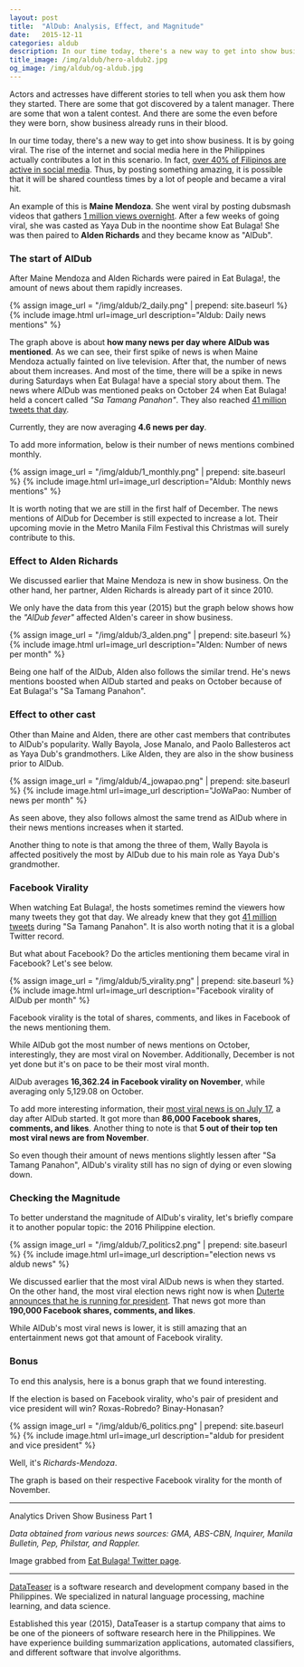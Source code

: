 ```yaml
---
layout: post
title:  "AlDub: Analysis, Effect, and Magnitude"
date:   2015-12-11
categories: aldub
description: In our time today, there's a new way to get into show business. It is by going viral. The rise of the internet and social media here in the Philippines actually contributes a lot in this scenario. In fact, over 40% of Filipinos are active in social media. Thus, by posting something amazing, it is possible that it will be shared countless times by a lot of people and became a viral hit.
title_image: /img/aldub/hero-aldub2.jpg
og_image: /img/aldub/og-aldub.jpg
---
```

Actors and actresses have different stories to tell when you ask them how they started. There are some that got discovered by a talent manager. There are some that won a talent contest. And there are some the even before they were born, show business already runs in their blood.

In our time today, there's a new way to get into show business. It is by going viral. The rise of the internet and social media here in the Philippines actually contributes a lot in this scenario. In fact, [over 40% of Filipinos are active in social media](http://www.huffingtonpost.com/jonha-revesencio/philippines-a-digital-lif_1_b_7199924.html). Thus, by posting something amazing, it is possible that it will be shared countless times by a lot of people and became a viral hit.

An example of this is **Maine Mendoza**. She went viral by posting dubsmash videos that gathers [1 million views overnight](http://manila.coconuts.co/2015/04/27/kris-aquino-dubsmash-video-got-over-1-million-views-24-hours). After a few weeks of going viral, she was casted as Yaya Dub in the noontime show Eat Bulaga! She was then paired to **Alden Richards** and they became know as "AlDub".

### The start of AlDub

After Maine Mendoza and Alden Richards were paired in Eat Bulaga!, the amount of news about them rapidly increases.

{% assign image_url = "/img/aldub/2_daily.png" | prepend: site.baseurl %}
{% include image.html url=image_url description="Aldub: Daily news mentions" %}

The graph above is about **how many news per day where AlDub was mentioned**. As we can see, their first spike of news is when Maine Mendoza actually fainted on live television. After that, the number of news about them increases. And most of the time, there will be a spike in news during Saturdays when Eat Bulaga! have a special story about them. The news where AlDub was mentioned peaks on October 24 when Eat Bulaga! held a concert called *"Sa Tamang Panahon"*. They also reached [41 million tweets that day](https://twitter.com/twittersg/status/658625862137331713).

Currently, they are now averaging **4.6 news per day**.

To add more information, below is their number of news mentions combined monthly.

{% assign image_url = "/img/aldub/1_monthly.png" | prepend: site.baseurl %}
{% include image.html url=image_url description="Aldub: Monthly news mentions" %}

It is worth noting that we are still in the first half of December. The news mentions of AlDub for December is still expected to increase a lot. Their upcoming movie in the Metro Manila Film Festival this Christmas will surely contribute to this.

### Effect to Alden Richards

We discussed earlier that Maine Mendoza is new in show business. On the other hand, her partner, Alden Richards is already part of it since 2010.

We only have the data from this year (2015) but the graph below shows how the *"AlDub fever"* affected Alden's career in show business.

{% assign image_url = "/img/aldub/3_alden.png" | prepend: site.baseurl %}
{% include image.html url=image_url description="Alden: Number of news per month" %}

Being one half of the AlDub, Alden also follows the similar trend. He's news mentions boosted when AlDub started and peaks on October because of Eat Bulaga!'s "Sa Tamang Panahon".

### Effect to other cast

Other than Maine and Alden, there are other cast members that contributes to AlDub's popularity. Wally Bayola, Jose Manalo, and Paolo Ballesteros act as Yaya Dub's grandmothers. Like Alden, they are also in the show business prior to AlDub.

{% assign image_url = "/img/aldub/4_jowapao.png" | prepend: site.baseurl %}
{% include image.html url=image_url description="JoWaPao: Number of news per month" %}

As seen above, they also follows almost the same trend as AlDub where in their news mentions increases when it started.

Another thing to note is that among the three of them, Wally Bayola is affected positively the most by AlDub due to his main role as Yaya Dub's grandmother.

### Facebook Virality

When watching Eat Bulaga!, the hosts sometimes remind the viewers how many tweets they got that day. We already knew that they got [41 million tweets](https://twitter.com/twittersg/status/658625862137331713) during "Sa Tamang Panahon". It is also worth noting that it is a global Twitter record.

But what about Facebook? Do the articles mentioning them became viral in Facebook? Let's see below.

{% assign image_url = "/img/aldub/5_virality.png" | prepend: site.baseurl %}
{% include image.html url=image_url description="Facebook virality of AlDub per month" %}

Facebook virality is the total of shares, comments, and likes in Facebook of the news mentioning them.

While AlDub got the most number of news mentions on October, interestingly, they are most viral on November. Additionally, December is not yet done but it's on pace to be their most viral month.

AlDub averages **16,362.24 in Facebook virality on November**, while averaging only 5,129.08 on October.

To add more interesting information, their [most viral news is on July 17](http://www.gmanetwork.com/entertainment/gma/articles/2015-07-17/17726/Yaya-Dub-dinala-sa-social-media-ang-kilig-kay-Alden-Richards), a day after AlDub started. It got more than **86,000 Facebook shares, comments, and likes**. Another thing to note is that **5 out of their top ten most viral news are from November**.

So even though their amount of news mentions slightly lessen after "Sa Tamang Panahon", AlDub's virality still has no sign of dying or even slowing down.

### Checking the Magnitude

To better understand the magnitude of AlDub's virality, let's briefly compare it to another popular topic: the 2016 Philippine election.

{% assign image_url = "/img/aldub/7_politics2.png" | prepend: site.baseurl %}
{% include image.html url=image_url description="election news vs aldub news" %}

We discussed earlier that the most viral AlDub news is when they started. On the other hand, the most viral election news right now is when [Duterte announces that he is running for president](http://www.rappler.com/nation/politics/elections/2016/113603-rodrigo-duterte-brink-running-for-president). That news got more than **190,000 Facebook shares, comments, and likes**.

While AlDub's most viral news is lower, it is still amazing that an entertainment news got that amount of Facebook virality.

### Bonus

To end this analysis, here is a bonus graph that we found interesting.

If the election is based on Facebook virality, who's pair of president and vice president will win? Roxas-Robredo? Binay-Honasan?

{% assign image_url = "/img/aldub/6_politics.png" | prepend: site.baseurl %}
{% include image.html url=image_url description="aldub for president and vice president" %}

Well, it's *Richards-Mendoza*.

The graph is based on their respective Facebook virality for the month of November.

---

Analytics Driven Show Business Part 1

*Data obtained from various news sources: GMA, ABS-CBN, Inquirer, Manila Bulletin, Pep, Philstar, and Rappler.*

Image grabbed from [Eat Bulaga! Twitter page](https://twitter.com/EatBulaga/status/647747751627780097).

---

[DataTeaser](http://www.datateaser.com/) is a software research and development company based in the Philippines. We specialized in natural language processing, machine learning, and data science.

Established this year (2015), DataTeaser is a startup company that aims to be one of the pioneers of software research here in the Philippines. We have experience building summarization applications, automated classifiers, and different software that involve algorithms.